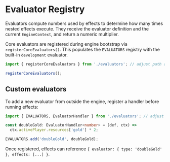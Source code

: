 # Evaluator Registry

Evaluators compute numbers used by effects to determine how many times nested
effects execute. They receive the evaluator definition and the current
`EngineContext`, and return a numeric multiplier.

Core evaluators are registered during engine bootstrap via
`registerCoreEvaluators()`. This populates the `EVALUATORS` registry with the
built-in `development` evaluator.

```ts
import { registerCoreEvaluators } from './evaluators'; // adjust path as needed

registerCoreEvaluators();
```

## Custom evaluators

To add a new evaluator from outside the engine, register a handler before
running effects:

```ts
import { EVALUATORS, EvaluatorHandler } from './evaluators'; // adjust path as needed

const doubleGold: EvaluatorHandler<number> = (def, ctx) =>
  ctx.activePlayer.resources['gold'] * 2;

EVALUATORS.add('doubleGold', doubleGold);
```

Once registered, effects can reference `{ evaluator: { type: 'doubleGold' }, effects: [...] }`.
